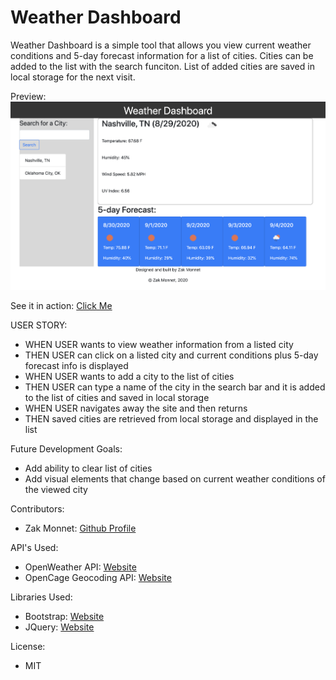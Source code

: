 # Weather Dashboard

Weather Dashboard is a simple tool that allows you view current weather conditions and 5-day forecast information for a list of cities. Cities can be added to the list with the search funciton. List of added cities are saved in local storage for the next visit.

Preview:
![Preview of application](./assets/preview.png)

See it in action:
[Click Me](https://outoftune266.github.io/06-Weather-Dashboard/)

USER STORY:
- WHEN USER wants to view weather information from a listed city
- THEN USER can click on a listed city and current conditions plus 5-day forecast info is displayed
- WHEN USER wants to add a city to the list of cities
- THEN USER can type a name of the city in the search bar and it is added to the list of cities and saved in local storage
- WHEN USER navigates away the site and then returns
- THEN saved cities are retrieved from local storage and displayed in the list

Future Development Goals:
- Add ability to clear list of cities
- Add visual elements that change based on current weather conditions of the viewed city

Contributors:
- Zak Monnet:   [Github Profile](https://github.com/outoftune266)

API's Used:
- OpenWeather API: [Website](https://openweathermap.org/api)
- OpenCage Geocoding API:   [Website](https://opencagedata.com/api)

Libraries Used:
- Bootstrap:   [Website](https://getbootstrap.com/)
- JQuery: [Website](https://materializecss.com/)

License: 
- MIT